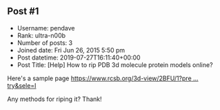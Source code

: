 ## Post #1
- Username: pendave
- Rank: ultra-n00b
- Number of posts: 3
- Joined date: Fri Jun 26, 2015 5:50 pm
- Post datetime: 2019-07-27T16:11:40+00:00
- Post Title: [Help] How to rip PDB 3d molecule  protein models online?

Here's a sample page
[https://www.rcsb.org/3d-view/2BFU/1?pre ... try&sele=I](https://www.rcsb.org/3d-view/2BFU/1?preset=symmetry&sele=I)



Any methods for riping it? Thank!
